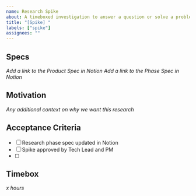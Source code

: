 ```yaml
---
name: Research Spike
about: A timeboxed investigation to answer a question or solve a problem
title: "[Spike] "
labels: ["spike"]
assignees: ""
---
```


## Specs

_Add a link to the Product Spec in Notion_
_Add a link to the Phase Spec in Notion_

## Motivation

_Any additional context on why we want this research_

## Acceptance Criteria

- [ ] Research phase spec updated in Notion
- [ ] Spike approved by Tech Lead and PM
- [ ]

## Timebox

_x hours_

